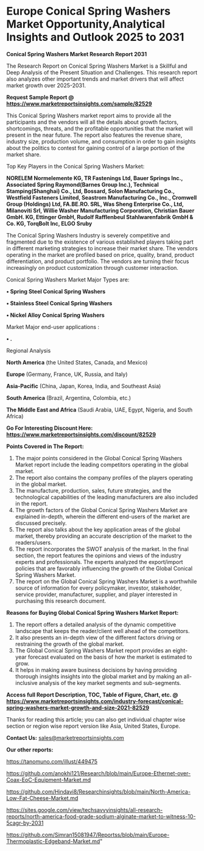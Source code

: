 # Europe Conical Spring Washers Market Opportunity,Analytical Insights and Outlook 2025 to 2031

<strong>Conical Spring Washers Market Research Report 2031</strong>

The Research Report on Conical Spring Washers Market is a Skillful and Deep Analysis of the Present Situation and Challenges. This research report also analyzes other important trends and market drivers that will affect market growth over 2025-2031.

<strong>Request Sample Report @ <a href=https://www.marketreportsinsights.com/sample/82529>https://www.marketreportsinsights.com/sample/82529</a></strong>

This Conical Spring Washers market report aims to provide all the participants and the vendors will all the details about growth factors, shortcomings, threats, and the profitable opportunities that the market will present in the near future. The report also features the revenue share, industry size, production volume, and consumption in order to gain insights about the politics to contest for gaining control of a large portion of the market share.

Top Key Players in the Conical Spring Washers Market:

<strong>NORELEM Normelemente KG, TR Fastenings Ltd, Bauer Springs Inc., Associated Spring Raymond(Barnes Group Inc.), Technical Stamping(Shanghai) Co., Ltd, Bossard, Solon Manufacturing Co., Westfield Fasteners Limited, Seastrom Manufacturing Co., Inc., Cromwell Group (Holdings) Ltd, FA.BE.RO. SRL, Was Sheng Enterprise Co., Ltd, Milanoviti Srl, Willie Washer Manufacturing Corporation, Christian Bauer GmbH. KG, Ettinger GmbH, Rudolf Rafflenbeul Stahlwarenfabrik GmbH & Co. KG, TorqBolt Inc, ELGO Sruby</strong>

The Conical Spring Washers Industry is severely competitive and fragmented due to the existence of various established players taking part in different marketing strategies to increase their market share. The vendors operating in the market are profiled based on price, quality, brand, product differentiation, and product portfolio. The vendors are turning their focus increasingly on product customization through customer interaction.

Conical Spring Washers Market Major Types are:

<strong>• Spring Steel Conical Spring Washers

• Stainless Steel Conical Spring Washers

• Nickel Alloy Conical Spring Washers</strong>

Market Major end-user applications :

<strong>• .</strong>

Regional Analysis

</u><strong><b>North America</b></strong> (the United States, Canada, and Mexico)

<strong><b>Europe </b></strong>(Germany, France, UK, Russia, and Italy)

<strong><b>Asia-Pacific</b></strong> (China, Japan, Korea, India, and Southeast Asia)

<strong><b>South America</b></strong> (Brazil, Argentina, Colombia, etc.)

<strong><b>The Middle East and Africa</b></strong> (Saudi Arabia, UAE, Egypt, Nigeria, and South Africa)

<strong>Go For Interesting Discount Here: <a href=https://www.marketreportsinsights.com/discount/82529>https://www.marketreportsinsights.com/discount/82529</a></strong>

<strong>Points Covered in The Report:</strong>
<ol>
  <li>The major points considered in the Global Conical Spring Washers Market report include the leading competitors operating in the global market.</li>
  <li>The report also contains the company profiles of the players operating in the global market.</li>
  <li>The manufacture, production, sales, future strategies, and the technological capabilities of the leading manufacturers are also included in the report.</li>
  <li>The growth factors of the Global Conical Spring Washers Market are explained in-depth, wherein the different end-users of the market are discussed precisely.</li>
  <li>The report also talks about the key application areas of the global market, thereby providing an accurate description of the market to the readers/users.</li>
  <li>The report incorporates the SWOT analysis of the market. In the final section, the report features the opinions and views of the industry experts and professionals. The experts analyzed the export/import policies that are favorably influencing the growth of the Global Conical Spring Washers Market.</li>
  <li>The report on the Global Conical Spring Washers Market is a worthwhile source of information for every policymaker, investor, stakeholder, service provider, manufacturer, supplier, and player interested in purchasing this research document.</li>
</ol>
<strong>Reasons for Buying Global Conical Spring Washers Market Report:</strong>

<ol>
  <li>The report offers a detailed analysis of the dynamic competitive landscape that keeps the reader/client well ahead of the competitors.</li>
  <li>It also presents an in-depth view of the different factors driving or restraining the growth of the global market.</li>
  <li>The Global Conical Spring Washers Market report provides an eight-year forecast evaluated on the basis of how the market is estimated to grow.</li>
  <li>It helps in making aware business decisions by having providing thorough insights insights into the global market and by making an all-inclusive analysis of the key market segments and sub-segments.</li>
</ol>
<strong>Access full Report Description, TOC, Table of Figure, Chart, etc. @ <a href=https://www.marketreportsinsights.com/industry-forecast/conical-spring-washers-market-growth-and-size-2021-82529>https://www.marketreportsinsights.com/industry-forecast/conical-spring-washers-market-growth-and-size-2021-82529</a></strong>


Thanks for reading this article; you can also get individual chapter wise section or region wise report version like Asia, United States, Europe.

<strong>Contact Us:</strong>
sales@marketreportsinsights.com

<strong>Our other reports:</strong>

<a href=https://tanomuno.com/illust/449475>https://tanomuno.com/illust/449475</a>

<a href=https://github.com/anokhi121/Research/blob/main/Europe-Ethernet-over-Coax-EoC-Equipment-Market.md>https://github.com/anokhi121/Research/blob/main/Europe-Ethernet-over-Coax-EoC-Equipment-Market.md</a>

<a href=https://github.com/Hindavi8/Researchinsights/blob/main/North-America-Low-Fat-Cheese-Market.md>https://github.com/Hindavi8/Researchinsights/blob/main/North-America-Low-Fat-Cheese-Market.md</a>

<a href=https://sites.google.com/view/techsavvyinsights/all-research-reports/north-america-food-grade-sodium-alginate-market-to-witness-10-5cagr-by-2031>https://sites.google.com/view/techsavvyinsights/all-research-reports/north-america-food-grade-sodium-alginate-market-to-witness-10-5cagr-by-2031</a>

<a href=https://github.com/Simran15081947/Reportss/blob/main/Europe-Thermoplastic-Edgeband-Market.md>https://github.com/Simran15081947/Reportss/blob/main/Europe-Thermoplastic-Edgeband-Market.md</a>"
